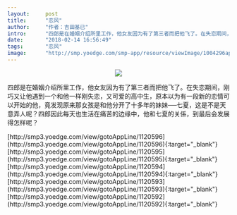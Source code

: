 ```yaml
---
layout:     post
title:      "恋风"
author:     "作者：吉田基已"
intro:      "四郎是在婚姻介绍所里工作，他女友因为有了第三者而把他飞了。在失恋期间，刚巧又让他遇到一个和他一样刚失恋，又可爱的高中生，原本以为有一段新的恋情可以开始的他，竟发现原来那女孩是和他分开了十多年的妹妹──七夏，这是不是天意弄人呢？四郎因此每天也生活在痛苦的边缘中，他和七夏的关係，到最后会发展得怎样呢？"
date:       "2018-02-14 16:56:49"
tags:       "恋风"
image:      "http://smp.yoedge.com/smp-app/resource/viewImage/1004296appline.png"
---
```

<div style="text-align: center">
<p><img src="http://smp.yoedge.com/smp-app/resource/viewImage/1004296appline.png"/></p>
</div>
<p class="post-meta">
<span>四郎是在婚姻介绍所里工作，他女友因为有了第三者而把他飞了。在失恋期间，刚巧又让他遇到一个和他一样刚失恋，又可爱的高中生，原本以为有一段新的恋情可以开始的他，竟发现原来那女孩是和他分开了十多年的妹妹──七夏，这是不是天意弄人呢？四郎因此每天也生活在痛苦的边缘中，他和七夏的关係，到最后会发展得怎样呢？</span>
</p>
[http://smp3.yoedge.com/view/gotoAppLine/1120596](http://smp3.yoedge.com/view/gotoAppLine/1120596){:target="_blank"}
[http://smp3.yoedge.com/view/gotoAppLine/1120595](http://smp3.yoedge.com/view/gotoAppLine/1120595){:target="_blank"}
[http://smp3.yoedge.com/view/gotoAppLine/1120594](http://smp3.yoedge.com/view/gotoAppLine/1120594){:target="_blank"}
[http://smp3.yoedge.com/view/gotoAppLine/1120593](http://smp3.yoedge.com/view/gotoAppLine/1120593){:target="_blank"}
[http://smp3.yoedge.com/view/gotoAppLine/1120592](http://smp3.yoedge.com/view/gotoAppLine/1120592){:target="_blank"}


